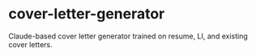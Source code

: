 # cover-letter-generator
Claude-based cover letter generator trained on resume, LI, and existing cover letters.
